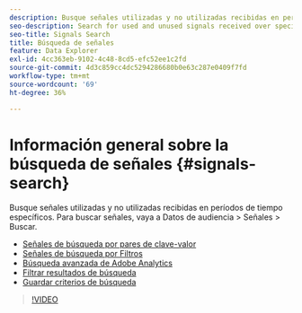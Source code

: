 ```yaml
---
description: Busque señales utilizadas y no utilizadas recibidas en períodos de tiempo específicos. Para buscar señales, vaya a Datos de audiencia > Señales > Buscar.
seo-description: Search for used and unused signals received over specific periods of time. To search for signals, go to Audience Data > Signals > Search.
seo-title: Signals Search
title: Búsqueda de señales
feature: Data Explorer
exl-id: 4cc363eb-9102-4c48-8cd5-efc52ee1c2fd
source-git-commit: 4d3c859cc4dc5294286680b0e63c287e0409f7fd
workflow-type: tm+mt
source-wordcount: '69'
ht-degree: 36%

---
```


# Información general sobre la búsqueda de señales {#signals-search}

Busque señales utilizadas y no utilizadas recibidas en períodos de tiempo específicos. Para buscar señales, vaya a Datos de audiencia > Señales > Buscar.

* [Señales de búsqueda por pares de clave-valor](/help/using/features/data-explorer/data-explorer-signals-search/data-explorer-search-pairs.md)
* [Señales de búsqueda por Filtros](/help/using/features/data-explorer/data-explorer-signals-search/data-explorer-search-filters.md)
* [Búsqueda avanzada de Adobe Analytics](/help/using/features/data-explorer/data-explorer-signals-search/data-explorer-search-analytics.md)
* [Filtrar resultados de búsqueda](/help/using/features/data-explorer/data-explorer-signals-search/data-explorer-filter-results.md)
* [Guardar criterios de búsqueda](/help/using/features/data-explorer/data-explorer-signals-search/data-explorer-save-search.md)

>[!VIDEO](https://video.tv.adobe.com/v/25148/)
